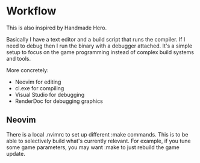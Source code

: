 # Workflow

This is also inspired by Handmade Hero. 

Basically I have a text editor and a build script that runs the compiler. If I need to debug then I run the binary with a debugger attached. It's a simple setup to focus on the game programming instead of complex build systems and tools.

More concretely:
- Neovim for editing
- cl.exe for compiling
- Visual Studio for debugging
- RenderDoc for debugging graphics

## Neovim

There is a local .nvimrc to set up different :make commands. This is to be able to selectively build what's currently relevant.
For example, if you tune some game parameters, you may want :make to just rebuild the game update.

